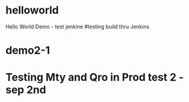 # helloworld 
Hello World Demo - test jenkine
#testing build thru Jenkins
# demo2-1
# Testing Mty and Qro in Prod test 2 - sep 2nd

